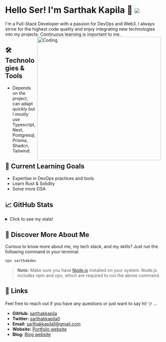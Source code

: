 
# Hello Ser! I'm Sarthak Kapila 👋 [![](https://visitcount.itsvg.in/api?id=sarthakkapila&label=Profile%20Views&icon=6&pretty=false)](https://visitcount.itsvg.in)

I'm a Full-Stack Developer with a passion for DevOps and Web3. I always strive for the highest code quality and enjoy integrating new technologies into my projects. Continuous learning is important to me.
<img align="right" alt="Coding" width="400" src="https://media1.giphy.com/media/v1.Y2lkPTc5MGI3NjExMjR2MWd3d2dtaDNjY293bWM2dGQ2cmtrMGthdnhoNWpqNzA1dmNhdyZlcD12MV9pbnRlcm5hbF9naWZfYnlfaWQmY3Q9Zw/zgduo4kWRRDVK/giphy.webp">

## 🛠️ Technologies & Tools
- Depends on the project, can adapt quickly but I mostly use Typescript, Next, Postgresql, Prisma, Shadcn, Tailwind.

## 🌱 Current Learning Goals
- Expertise in DevOps practices and tools
- Learn Rust & Solidity
- Solve more DSA

## 📈 GitHub Stats

<details>
  <summary>Click to see my stats!</summary>
  <br>
  <img src="https://github-readme-stats.vercel.app/api?username=sarthakkapila&show_icons=true&theme=tokyonight" alt="GitHub Stats">
</details>

## 🌟 Discover More About Me

Curious to know more about me, my tech stack, and my skills? Just run the following command in your terminal:

```sh
npx sarthakdev
```
> **Note:** Make sure you have [Node.js](https://nodejs.org/en/download/package-manager) installed on your system. Node.js includes npm and npx, which are required to run the above command.

## 🔗 Links
Feel free to reach out if you have any questions or just want to say hi! ツ ...
- **GitHub:** [sarthakkapila](https://github.com/sarthakkapila)
- **Twitter:** [sarthakkapila0](https://twitter.com/sarthakkapila0)
- **Email:** [sarthakkapila1@gmail.com](mailto:sarthakkapila1@gmail.com?subject=Hi%20there%F0%9F%91%8B&body=Hi%20there%F0%9F%91%8B%0A)
- **Website:** [Portfolio website](https://sarthakkapila.xyz)
- **Blog:** [Blog website](https://sarthaklol.vercel.app)
